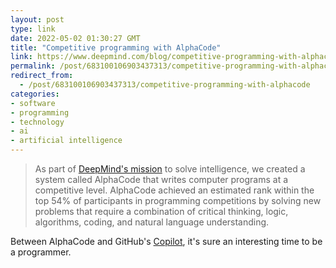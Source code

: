 ```yaml
---
layout: post
type: link
date: 2022-05-02 01:30:27 GMT
title: "Competitive programming with AlphaCode"
link: https://www.deepmind.com/blog/competitive-programming-with-alphacode
permalink: /post/683100106903437313/competitive-programming-with-alphacode
redirect_from: 
  - /post/683100106903437313/competitive-programming-with-alphacode
categories:
- software
- programming
- technology
- ai
- artificial intelligence
---
```

<blockquote>As part of <a href="https://deepmind.com/about">DeepMind's mission</a> to solve intelligence, we created a system called AlphaCode that writes computer programs at a competitive level. AlphaCode achieved an estimated rank within the top 54% of participants in programming competitions by solving new problems that require a combination of critical thinking, logic, algorithms, coding, and natural language understanding.</blockquote>
<p>Between AlphaCode and GitHub's <a href="https://copilot.github.com/">Copilot</a>, it's sure an interesting time to be a programmer.</p> 
